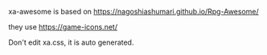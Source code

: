 xa-awesome is based on https://nagoshiashumari.github.io/Rpg-Awesome/

they use https://game-icons.net/

Don't edit xa.css, it is auto generated.